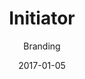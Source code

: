 ---
title: Initiator
subtitle: Branding
image: /uploads/work/initiator/banner.png
date: 2017-01-05
link: "https://infinifty.net"
---
